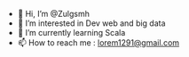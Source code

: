 - 👋 Hi, I’m @Zulgsmh
- 👀 I’m interested in Dev web and big data
- 🌱 I’m currently learning Scala
- 📫 How to reach me : lorem1291@gmail.com

<!---
Zulgsmh/Zulgsmh is a ✨ special ✨ repository because its `README.md` (this file) appears on your GitHub profile.
You can click the Preview link to take a look at your changes.
--->

